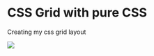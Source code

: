 # CSS Grid with pure CSS

Creating my css grid layout

<img  src="https://github.com/caduopm/websites/blob/master/gridOnlyCSS/img.png?raw=true">